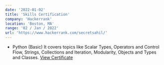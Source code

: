 ```yaml
---
date: '2022-01-02'
title: 'Skills Certification'
company: 'Hackerrank'
location: 'Boston, MA'
range: '02 / Jan / 2022'
url: 'https://www.hackerrank.com/secretsahil/'
---
```


- Python (Basic)
It covers topics like Scalar Types, Operators and Control Flow, Strings, Collections and Iteration, Modularity, Objects and Types and Classes. [View Certificate](https://www.hackerrank.com/certificates/bbe8c6b499b4)